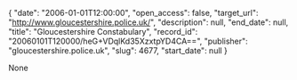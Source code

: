 {
  "date": "2006-01-01T12:00:00", 
  "open_access": false, 
  "target_url": "http://www.gloucestershire.police.uk/", 
  "description": null, 
  "end_date": null, 
  "title": "Gloucestershire Constabulary", 
  "record_id": "20060101T120000/heG+VDqlKd35XzxtpYD4CA==", 
  "publisher": "gloucestershire.police.uk", 
  "slug": 4677, 
  "start_date": null
}

None